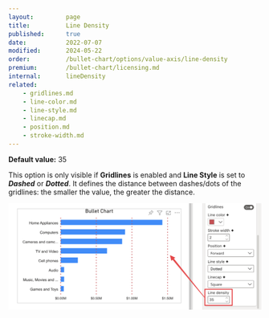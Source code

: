 ```yaml
---
layout:         page
title:          Line Density
published:      true
date:           2022-07-07
modified:   	2024-05-22
order:          /bullet-chart/options/value-axis/line-density
premium:        /bullet-chart/licensing.md
internal:       lineDensity
related:
    - gridlines.md
    - line-color.md
    - line-style.md
    - linecap.md
    - position.md
    - stroke-width.md
---
```


**Default value:** 35

This option is only visible if **Gridlines** is enabled and **Line Style** is set to ***Dashed*** or ***Dotted***. It defines the distance between dashes/dots of the gridlines: the smaller the value, the greater the distance.

<img src="images/line-density.png" width="700">